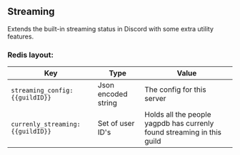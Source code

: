 ## Streaming

Extends the built-in streaming status in Discord with some extra utility features.

### Redis layout:

| Key                              | Type                | Value                                                                  |
| -------------------------------- | ------------------- | ---------------------------------------------------------------------- |
| `streaming_config:{{guildID}}`   | Json encoded string | The config for this server                                             |
| `currenly_streaming:{{guildID}}` | Set of user ID's    | Holds all the people yagpdb has currenly found streaming in this guild |
